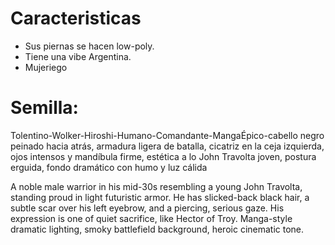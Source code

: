 # Caracteristicas

- Sus piernas se hacen low-poly. 
- Tiene una vibe Argentina.
- Mujeriego


# Semilla: 
Tolentino-Wolker-Hiroshi-Humano-Comandante-MangaÉpico-cabello negro peinado hacia atrás, armadura ligera de batalla, cicatriz en la ceja izquierda, ojos intensos y mandíbula firme, estética a lo John Travolta joven, postura erguida, fondo dramático con humo y luz cálida

A noble male warrior in his mid-30s resembling a young John Travolta, standing proud in light futuristic armor. He has slicked-back black hair, a subtle scar over his left eyebrow, and a piercing, serious gaze. His expression is one of quiet sacrifice, like Hector of Troy. Manga-style dramatic lighting, smoky battlefield background, heroic cinematic tone.
